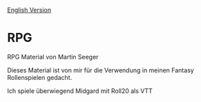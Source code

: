 [English Version](README_en.md)

# RPG

RPG Material von Martin Seeger

Dieses Material ist von mir für die Verwendung in meinen Fantasy Rollenspielen gedacht.

Ich spiele überwiegend Midgard mit Roll20 als VTT
